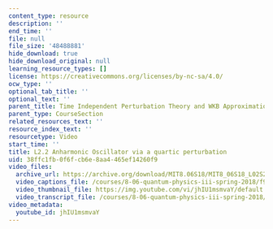 ```yaml
---
content_type: resource
description: ''
end_time: ''
file: null
file_size: '48488881'
hide_download: true
hide_download_original: null
learning_resource_types: []
license: https://creativecommons.org/licenses/by-nc-sa/4.0/
ocw_type: ''
optional_tab_title: ''
optional_text: ''
parent_title: Time Independent Perturbation Theory and WKB Approximation
parent_type: CourseSection
related_resources_text: ''
resource_index_text: ''
resourcetype: Video
start_time: ''
title: L2.2 Anharmonic Oscillator via a quartic perturbation
uid: 38ffc1fb-0f6f-cb6e-8aa4-465ef14260f9
video_files:
  archive_url: https://archive.org/download/MIT8.06S18/MIT8_06S18_L02S2_300k.mp4
  video_captions_file: /courses/8-06-quantum-physics-iii-spring-2018/f9fcfa0789be510990f174fff17a78bf_jhIU1msmvaY.vtt
  video_thumbnail_file: https://img.youtube.com/vi/jhIU1msmvaY/default.jpg
  video_transcript_file: /courses/8-06-quantum-physics-iii-spring-2018/be90a10d04f73c049d05359b366ab291_jhIU1msmvaY.pdf
video_metadata:
  youtube_id: jhIU1msmvaY
---
```

